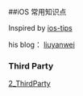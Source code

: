 ##iOS 常用知识点

Inspired by [ios-tips](https://github.com/coolnameismy/ios-tips)

his blog： [liuyanwei](http://liuyanwei.jumppo.com/index.html)

### Third Party

[2_ThirdParty](https://github.com/coolnameismy/ios-tips/tree/master/2_ThirdParty)

